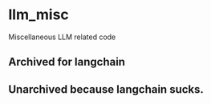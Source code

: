 # llm_misc
Miscellaneous LLM related code



## Archived for langchain
## Unarchived because langchain sucks.
